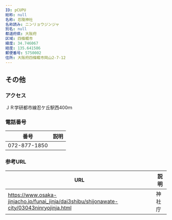 ```yaml
---
ID: pCUPU
総称: null
名称: 忍陵神社
名称読み: ニンリョウジンジャ
別名: null
都道府県: 大阪府
区域: 四條畷市
緯度: 34.746067
経度: 135.641586
郵便番号: 5750002
住所: 大阪府四條畷市岡山2-7-12
---
```


## その他

### アクセス

ＪＲ学研都市線忍ケ丘駅西400ｍ

### 電話番号

| 番号         | 説明 |
| ------------ | ---- |
| 072-877-1850 |      |

### 参考URL

| URL                                                                                        | 説明   |
| ------------------------------------------------------------------------------------------ | ------ |
| https://www.osaka-jinjacho.jp/funai_jinja/dai3shibu/shijonawate-city/03043ninryojinja.html | 神社庁 |
